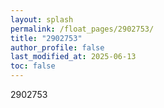 ```yaml
---
layout: splash
permalink: /float_pages/2902753/
title: "2902753"
author_profile: false
last_modified_at: 2025-06-13
toc: false
---
```

 
2902753
